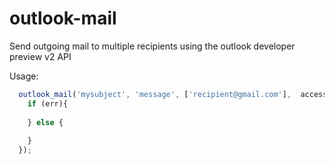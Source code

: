 # outlook-mail

Send outgoing mail to multiple recipients using the outlook developer preview v2 API



Usage:
```js
  outlook_mail('mysubject', 'message', ['recipient@gmail.com'],  access_token, function(err){
    if (err){
    
    } else {
    
    }
  });
```
